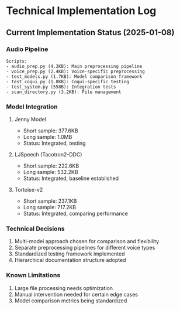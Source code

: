 # Technical Implementation Log

## Current Implementation Status (2025-01-08)

### Audio Pipeline
```
Scripts:
- audio_prep.py (4.2KB): Main preprocessing pipeline
- voice_prep.py (2.4KB): Voice-specific preprocessing
- test_models.py (1.7KB): Model comparison framework
- test_coqui.py (1.8KB): Coqui-specific testing
- test_system.py (558B): Integration tests
- scan_directory.py (3.2KB): File management
```

### Model Integration
1. Jenny Model
   - Short sample: 377.6KB
   - Long sample: 1.0MB
   - Status: Integrated, testing

2. LJSpeech (Tacotron2-DDC)
   - Short sample: 222.6KB
   - Long sample: 532.2KB
   - Status: Integrated, baseline established

3. Tortoise-v2
   - Short sample: 237.1KB
   - Long sample: 717.2KB
   - Status: Integrated, comparing performance

### Technical Decisions
1. Multi-model approach chosen for comparison and flexibility
2. Separate preprocessing pipelines for different voice types
3. Standardized testing framework implemented
4. Hierarchical documentation structure adopted

### Known Limitations
1. Large file processing needs optimization
2. Manual intervention needed for certain edge cases
3. Model comparison metrics being standardized